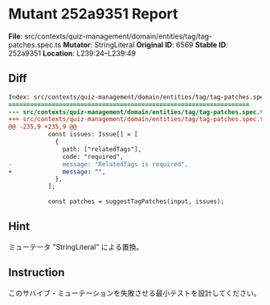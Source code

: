 # Mutant 252a9351 Report

**File**: src/contexts/quiz-management/domain/entities/tag/tag-patches.spec.ts
**Mutator**: StringLiteral
**Original ID**: 6569
**Stable ID**: 252a9351
**Location**: L239:24–L239:49

## Diff

```diff
Index: src/contexts/quiz-management/domain/entities/tag/tag-patches.spec.ts
===================================================================
--- src/contexts/quiz-management/domain/entities/tag/tag-patches.spec.ts	original
+++ src/contexts/quiz-management/domain/entities/tag/tag-patches.spec.ts	mutated #6569
@@ -235,9 +235,9 @@
           const issues: Issue[] = [
             {
               path: ["relatedTags"],
               code: "required",
-              message: "RelatedTags is required",
+              message: "",
             },
           ];
 
           const patches = suggestTagPatches(input, issues);
```

## Hint

ミューテータ "StringLiteral" による置換。

## Instruction

このサバイブ・ミューテーションを失敗させる最小テストを設計してください。
